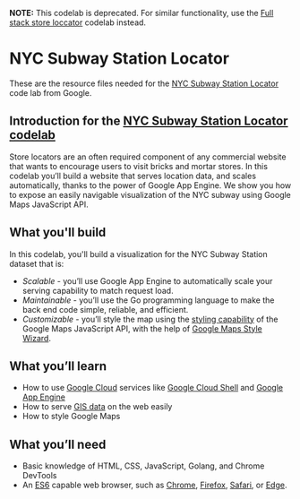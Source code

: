 **NOTE:** This codelab is deprecated. For similar functionality, use the [Full stack store loccator](https://developers.google.com/codelabs/maps-platform/full-stack-store-locator) codelab instead.

# NYC Subway Station Locator

These are the resource files needed for the [NYC Subway Station Locator](https://codelabs.developers.google.com/codelabs/nyc-subway-station-locator/)
code lab from Google.

## Introduction for the [NYC Subway Station Locator codelab](https://codelabs.developers.google.com/codelabs/nyc-subway-station-locator/)

Store locators are an often required component of any commercial website that wants to encourage users to visit bricks and mortar stores. 
In this codelab you’ll build a website that serves location data, and scales automatically, thanks to the power of Google App Engine. 
We show you how to expose an easily navigable visualization of the NYC subway using Google Maps JavaScript API.

## What you'll build
In this codelab, you'll build a visualization for the NYC Subway Station dataset that is:
* *Scalable* - you’ll use Google App Engine to automatically scale your serving capability to match request load.
* *Maintainable* - you’ll use the Go programming language to make the back end code simple, reliable, and efficient.
* *Customizable* - you’ll style the map using the [styling capability](https://developers.google.com/maps/documentation/javascript/styling) of the Google Maps JavaScript API, with the help of [Google Maps Style Wizard](https://mapstyle.withgoogle.com/).


## What you’ll learn

* How to use [Google Cloud](https://cloud.google.com/) services like [Google Cloud Shell](https://cloud.google.com/shell/) and [Google App Engine](https://cloud.google.com/appengine/)
* How to serve [GIS data](https://en.wikipedia.org/wiki/Geographic_information_system) on the web easily
* How to style Google Maps


## What you’ll need

* Basic knowledge of HTML, CSS, JavaScript, Golang, and Chrome DevTools
* An [ES6](https://en.wikipedia.org/wiki/ECMAScript#6th_Edition_-_ECMAScript_2015) capable web browser, such as [Chrome](https://www.google.com/chrome/), [Firefox](https://www.mozilla.org/en-US/firefox/new/), [Safari](http://www.apple.com/safari/), or [Edge](https://www.microsoft.com/en-au/windows/microsoft-edge).
